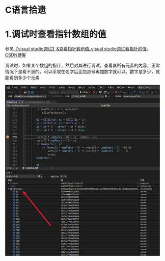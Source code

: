 # C语言拾遗

# 1.调试时查看指针数组的值

参见[【visual studio调试】&查看指针数组值_visual studio调试看指针的值-CSDN博客](https://blog.csdn.net/u010608964/article/details/88816867)

调试时，如果某个数组的指针，然后对其进行调试，查看其所有元素的内容，正常情况下是看不到的。可以采取在名字后面加逗号再加数字就可以。数字是多少，就能看到多少个元素

![image-20240410193207345](C语言拾遗.assets\image-20240410193207345.png)